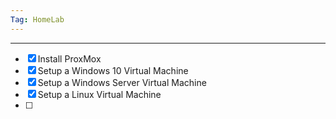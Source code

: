 ```yaml
---
Tag: HomeLab
---
```


---

- [x] Install ProxMox
- [x] Setup a Windows 10 Virtual Machine
- [x] Setup a Windows Server Virtual Machine
- [x] Setup a Linux Virtual Machine
- [ ] 